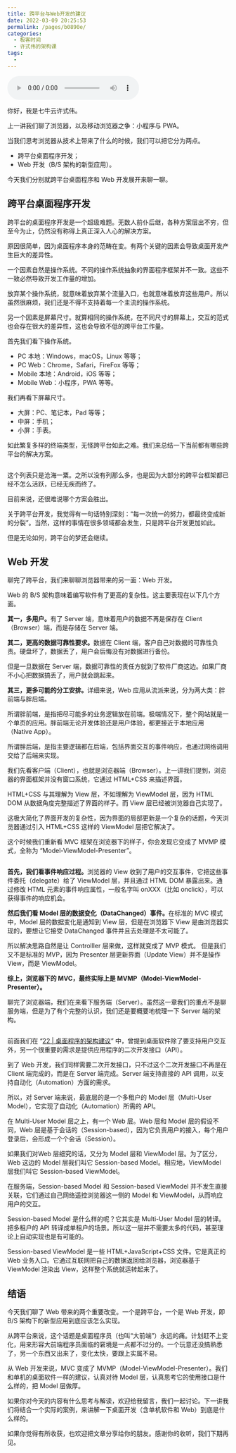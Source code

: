 ```yaml
---
title: 跨平台与Web开发的建议
date: 2022-03-09 20:25:53
permalink: /pages/b0890e/
categories:
  - 极客时间
  - 许式伟的架构课
tags:
  - 
---
```

<audio title="24.跨平台与Web开发的建议" src="https://static001.geekbang.org/resource/audio/76/18/76c367e9cfcfc4256a656a08c244e718.mp3" controls="controls"></audio> 
<p>你好，我是七牛云许式伟。</p><p>上一讲我们聊了浏览器，以及移动浏览器之争：小程序与 PWA。</p><p>当我们思考浏览器从技术上带来了什么的时候，我们可以把它分为两点。</p><ul>
<li>跨平台桌面程序开发；</li>
<li>Web 开发（B/S 架构的新型应用）。</li>
</ul><p>今天我们分别就跨平台桌面程序和 Web 开发展开来聊一聊。</p><h2>跨平台桌面程序开发</h2><p>跨平台的桌面程序开发是一个超级难题。无数人前仆后继，各种方案层出不穷，但至今为止，仍然没有称得上真正深入人心的解决方案。</p><p>原因很简单，因为桌面程序本身的范畴在变。有两个关键的因素会导致桌面开发产生巨大的差异性。</p><p>一个因素自然是操作系统。不同的操作系统抽象的界面程序框架并不一致。这些不一致必然导致开发工作量的增加。</p><p>放弃某个操作系统，就意味着放弃某个流量入口，也就意味着放弃这些用户。所以虽然很麻烦，我们还是不得不支持着每一个主流的操作系统。</p><p>另一个因素是屏幕尺寸。就算相同的操作系统，在不同尺寸的屏幕上，交互的范式也会存在很大的差异性，这也会导致不低的跨平台工作量。</p><p>首先我们看下操作系统。</p><ul>
<li>PC 本地：Windows，macOS，Linux 等等；</li>
<li>PC Web：Chrome，Safari，FireFox 等等；</li>
<li>Mobile 本地：Android，iOS 等等；</li>
<li>Mobile Web：小程序，PWA 等等。</li>
</ul><!-- [[[read_end]]] --><p>我们再看下屏幕尺寸。</p><ul>
<li>大屏：PC、笔记本，Pad 等等；</li>
<li>中屏：手机；</li>
<li>小屏：手表。</li>
</ul><p>如此繁复多样的终端类型，无怪跨平台如此之难。我们来总结一下当前都有哪些跨平台的解决方案。</p><p><img src="https://static001.geekbang.org/resource/image/da/c7/daf115d3a745c302026b914ee760ccc7.jpg" alt=""></p><p>这个列表只是沧海一粟。之所以没有列那么多，也是因为大部分的跨平台框架都已经不怎么活跃，已经无疾而终了。</p><p>目前来说，还很难说哪个方案会胜出。</p><p>关于跨平台开发，我觉得有一句话特别深刻：“每一次统一的努力，都最终变成新的分裂”。当然，这样的事情在很多领域都会发生，只是跨平台开发更加如此。</p><p>但是无论如何，跨平台的梦还会继续。</p><h2>Web 开发</h2><p>聊完了跨平台，我们来聊聊浏览器带来的另一面：Web 开发。</p><p>Web 的 B/S 架构意味着编写软件有了更高的复杂性。这主要表现在以下几个方面。</p><p><strong>其一，多用户。</strong>有了 Server 端，意味着用户的数据不再是保存在 Client（Browser）端，而是存储在 Server 端。</p><p><strong>其二，更高的数据可靠性要求。</strong>数据在 Client 端，客户自己对数据的可靠性负责。硬盘坏了，数据丢了，用户会后悔没有对数据进行备份。</p><p>但是一旦数据在 Server 端，数据可靠性的责任方就到了软件厂商这边。如果厂商不小心把数据搞丢了，用户就会跳起来。</p><p><strong>其三，更多可能的分工安排。</strong>详细来说，Web 应用从流派来说，分为两大类：胖前端与胖后端。</p><p>所谓胖前端，是指把尽可能多的业务逻辑放在前端。极端情况下，整个网站就是一个单页的应用。胖前端无论开发体验还是用户体验，都更接近于本地应用（Native App）。</p><p>所谓胖后端，是指主要逻辑都在后端，包括界面交互的事件响应，也通过网络调用交给了后端来实现。</p><p>我们先看客户端（Client），也就是浏览器端（Browser）。上一讲我们提到，浏览器的界面框架并没有窗口系统，它通过 HTML+CSS 来描述界面。</p><p>HTML+CSS 与其理解为 View 层，不如理解为 ViewModel 层，因为 HTML DOM 从数据角度完整描述了界面的样子。而 View 层已经被浏览器自己实现了。</p><p>这极大简化了界面开发的复杂性，因为界面的局部更新是一个复杂的话题，今天浏览器通过引入 HTML+CSS 这样的 ViewModel 层把它解决了。</p><p>这个时候我们重新看 MVC 框架在浏览器下的样子，你会发现它变成了 MVMP 模式，全称为 “Model-ViewModel-Presenter”。</p><p><img src="https://static001.geekbang.org/resource/image/94/7f/94475e49c61f8dfbadb2448c7bc72b7f.png" alt=""></p><p><strong>首先，我们看事件响应过程。</strong>浏览器的 View 收到了用户的交互事件，它把这些事件委托（delegate）给了 ViewModel 层，并且通过 HTML DOM 暴露出来。通过修改 HTML 元素的事件响应属性，一般名字叫 onXXX（比如 onclick），可以获得事件的响应机会。</p><p><strong>然后我们看 Model 层的数据变化（DataChanged）事件。</strong>在标准的 MVC 模式中，Model 层的数据变化是通知到 View 层，但是在浏览器下 View 是由浏览器实现的，要想让它接受 DataChanged 事件并且去处理是不太可能了。</p><p>所以解决思路自然是让 Controlller 层来做，这样就变成了 MVP 模式。 但是我们又不是标准的 MVP，因为 Presenter 层更新界面（Update View）并不是操作 View，而是 ViewModel。</p><p><strong>综上，浏览器下的 MVC，最终实际上是 MVMP（Model-ViewModel-Presenter）。</strong></p><p>聊完了浏览器端，我们在来看下服务端（Server）。虽然这一章我们的重点不是聊服务端，但是为了有个完整的认识，我们还是要概要地梳理一下 Server 端的架构。</p><p><img src="https://static001.geekbang.org/resource/image/7d/c2/7d4754709350d95b8afe0aa35e6e6dc2.jpg" alt=""></p><p>前面我们在 “<a href="https://time.geekbang.org/column/article/105356">22 | 桌面程序的架构建议</a>” 中，曾提到桌面软件除了要支持用户交互外，另一个很重要的需求是提供应用程序的二次开发接口（API）。</p><p>到了 Web 开发，我们同样需要二次开发接口，只不过这个二次开发接口不再是在 Client 端完成的，而是在 Server 端完成。Server 端支持直接的 API 调用，以支持自动化（Automation）方面的需求。</p><p>所以，对 Server 端来说，最底层的是一个多租户的 Model 层（Multi-User Model），它实现了自动化（Automation）所需的 API。</p><p>在 Multi-User Model 层之上，有一个 Web 层。Web 层和 Model 层的假设不同，Web 层是基于会话的（Session-based），因为它负责用户的接入，每个用户登录后，会形成一个个会话（Session）。</p><p>如果我们对Web 层细究的话，又分为 Model 层和 ViewModel 层。为了区分，Web 这边的 Model 层我们叫它 Session-based Model。相应地，ViewModel 层我们叫它 Session-based ViewModel。</p><p>在服务端，Session-based Model 和 Session-based ViewModel 并不发生直接关联，它们通过自己网络遥控浏览器这一侧的 Model 和 ViewModel，从而响应用户的交互。</p><p>Session-based Model 是什么样的呢？它其实是 Multi-User Model 层的转译。把多租户的 API 转译成单租户的场景。所以这一层并不需要太多的代码，甚至理论上自动实现也是有可能的。</p><p>Session-based ViewModel 是一些 HTML+JavaScript+CSS 文件。它是真正的 Web 业务入口。它通过互联网把自己的数据返回给浏览器，浏览器基于 ViewModel 渲染出 View，这样整个系统就运转起来了。</p><h2>结语</h2><p>今天我们聊了 Web 带来的两个重要改变。一个是跨平台，一个是 Web 开发，即 B/S 架构下的新型应用到底应该怎么实现。</p><p>从跨平台来说，这个话题是桌面程序员（也叫“大前端”）永远的痛。计划赶不上变化，用来形容大前端程序员面临的窘境是一点都不过分的。一个玩意还没搞熟悉了，另一个东西又出来了，变化太快，要跟上实属不易。</p><p>从 Web 开发来说，MVC 变成了 MVMP（Model-ViewModel-Presenter）。我们和单机的桌面软件一样的建议，认真对待 Model 层，认真思考它的使用接口是什么样的，把 Model 层做厚。</p><p>如果你对今天的内容有什么思考与解读，欢迎给我留言，我们一起讨论。下一讲我们将结合一个实际的案例，来讲解一下桌面开发（含单机软件和 Web）到底是什么样的。</p><p>如果你觉得有所收获，也欢迎把文章分享给你的朋友。感谢你的收听，我们下期再见。</p>